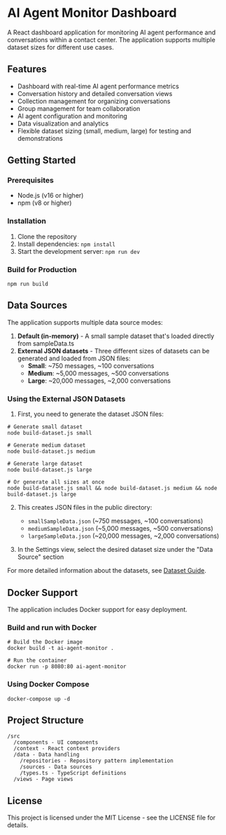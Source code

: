 # AI Agent Monitor Dashboard

A React dashboard application for monitoring AI agent performance and conversations within a contact center. The application supports multiple dataset sizes for different use cases.

## Features

- Dashboard with real-time AI agent performance metrics
- Conversation history and detailed conversation views
- Collection management for organizing conversations
- Group management for team collaboration
- AI agent configuration and monitoring
- Data visualization and analytics
- Flexible dataset sizing (small, medium, large) for testing and demonstrations

## Getting Started

### Prerequisites

- Node.js (v16 or higher)
- npm (v8 or higher)

### Installation

1. Clone the repository
2. Install dependencies: `npm install`
3. Start the development server: `npm run dev`

### Build for Production

```
npm run build
```

## Data Sources

The application supports multiple data source modes:

1. **Default (in-memory)** - A small sample dataset that's loaded directly from sampleData.ts
2. **External JSON datasets** - Three different sizes of datasets can be generated and loaded from JSON files:
   - **Small**: ~750 messages, ~100 conversations
   - **Medium**: ~5,000 messages, ~500 conversations
   - **Large**: ~20,000 messages, ~2,000 conversations

### Using the External JSON Datasets

1. First, you need to generate the dataset JSON files:

```
# Generate small dataset
node build-dataset.js small

# Generate medium dataset
node build-dataset.js medium

# Generate large dataset
node build-dataset.js large

# Or generate all sizes at once
node build-dataset.js small && node build-dataset.js medium && node build-dataset.js large
```

2. This creates JSON files in the public directory:
   - `smallSampleData.json` (~750 messages, ~100 conversations)
   - `mediumSampleData.json` (~5,000 messages, ~500 conversations)
   - `largeSampleData.json` (~20,000 messages, ~2,000 conversations)

3. In the Settings view, select the desired dataset size under the "Data Source" section

For more detailed information about the datasets, see [Dataset Guide](./docs/DATASET_GUIDE.md).

## Docker Support

The application includes Docker support for easy deployment.

### Build and run with Docker

```
# Build the Docker image
docker build -t ai-agent-monitor .

# Run the container
docker run -p 8080:80 ai-agent-monitor
```

### Using Docker Compose

```
docker-compose up -d
```

## Project Structure

```
/src
  /components - UI components
  /context - React context providers
  /data - Data handling
    /repositories - Repository pattern implementation
    /sources - Data sources
    /types.ts - TypeScript definitions
  /views - Page views
```

## License

This project is licensed under the MIT License - see the LICENSE file for details.
